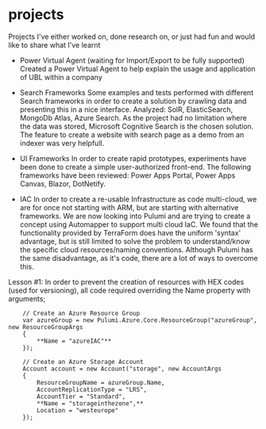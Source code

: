 # projects
Projects I've either worked on, done research on, or just had fun and would like to share what I've learnt

- Power Virtual Agent (waiting for Import/Export to be fully supported)
Created a Power Virtual Agent to help explain the usage and application of UBL within a company

- Search Frameworks
Some examples and tests performed with different Search frameworks in order to create a solution by crawling data and presenting this in a nice interface. Analyzed: SolR, ElasticSearch, MongoDb Atlas, Azure Search. As the project had no limitation where the data was stored, Microsoft Cognitive Search is the chosen solution. The feature to create a website with search page as a demo from an indexer was very helpfull.

- UI Frameworks
In order to create rapid prototypes, experiments have been done to create a simple user-authorized front-end. The following frameworks have been reviewed: Power Apps Portal, Power Apps Canvas, Blazor, DotNetify.

- IAC
In order to create a re-usable Infrastructure as code multi-cloud, we are for once not starting with ARM, but are starting with alternative frameworks. We are now looking into Pulumi and are trying to create a concept using Automapper to support multi cloud IaC. We found that the functionality provided by TerraForm does have the uniform 'syntax' advantage, but  is still limited to solve the problem to understand/know the specific cloud resources/naming conventions. Although Pulumi has the same disadvantage, as it's code, there are a lot of ways to overcome this.

Lesson #1: In order to prevent the creation of resources with HEX codes (used for versioning), all code required overriding the Name property with arguments;

        // Create an Azure Resource Group
        var azureGroup = new Pulumi.Azure.Core.ResourceGroup("azureGroup", new ResourceGroupArgs
        {
            **Name = "azureIAC"**
        });

        // Create an Azure Storage Account
        Account account = new Account("storage", new AccountArgs
        {
            ResourceGroupName = azureGroup.Name,
            AccountReplicationType = "LRS",
            AccountTier = "Standard",
            **Name = "storageinthezone",**
            Location = "westeurope"
        });

